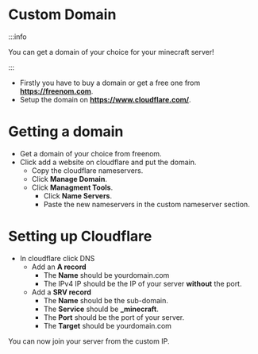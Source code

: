 # Custom Domain
:::info

You can get a domain of your choice for your minecraft server!

:::

- Firstly you have to buy a domain or get a free one from **https://freenom.com**.
- Setup the domain on **https://www.cloudflare.com/**.

# Getting a domain

- Get a domain of your choice from freenom.
- Click add a website on cloudflare and put the domain.
    - Copy the cloudflare nameservers.
    - Click **Manage Domain**.
    - Click **Managment Tools**.
        - Click **Name Servers**.
        - Paste the new nameservers in the custom nameserver section.

# Setting up Cloudflare

- In cloudflare click DNS
    - Add an **A record**
        - The **Name** should be yourdomain.com
        - The IPv4 IP should be the IP of your server **without** the port.
    - Add a **SRV record**
        - The **Name** should be the sub-domain.
        - The **Service** should be **_minecraft**.
        - The **Port** should be the port of your server.
        - The **Target** should be yourdomain.com


You can now join your server from the custom IP.